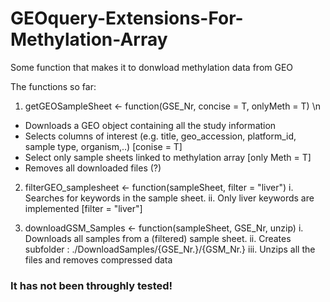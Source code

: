 # GEOquery-Extensions-For-Methylation-Array
Some function that makes it to donwload methylation data from GEO

The functions so far:

1. getGEOSampleSheet <- function(GSE_Nr, concise = T, onlyMeth = T) \n
  * Downloads a GEO object containing all the study information
  * Selects columns of interest (e.g. title, geo_accession, platform_id, sample type, organism,..) [conise = T]
  * Select only sample sheets linked to methylation array [only Meth = T]
  * Removes all downloaded files (?)
              
2. filterGEO_samplesheet <- function(sampleSheet, filter = "liver")
  i. Searches for keywords in the sample sheet.
  ii. Only liver keywords are implemented [filter = "liver"]
              
3. downloadGSM_Samples <- function(sampleSheet, GSE_Nr, unzip)
  i. Downloads all samples from a (filtered) sample sheet.
  ii. Creates subfolder : ./DownloadSamples/{GSE_Nr.}/{GSM_Nr.}
  iii. Unzips all the files and removes compressed data


### It has not been throughly tested!
